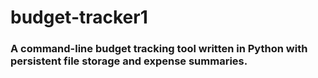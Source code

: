 # budget-tracker1
### A command-line budget tracking tool written in Python with persistent file storage and expense summaries.


